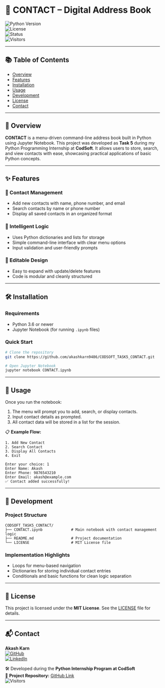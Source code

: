 # 📇 CONTACT – Digital Address Book  
![Python Version](https://img.shields.io/badge/python-3.6%2B-blue)  
![License](https://img.shields.io/badge/license-MIT-green)  
![Status](https://img.shields.io/badge/status-active-brightgreen)  
![Visitors](https://visitor-badge.laobi.icu/badge?page_id=akashkarn9486.CODSOFT_TASK5_CONTACT)

---

## 📚 Table of Contents  
- [Overview](#overview)  
- [Features](#features)  
- [Installation](#installation)  
- [Usage](#usage)  
- [Development](#development)  
- [License](#license)  
- [Contact](#contact)  

---

## 📌 Overview  
**CONTACT** is a menu-driven command-line address book built in Python using Jupyter Notebook. This project was developed as **Task 5** during my Python Programming Internship at **CodSoft**. It allows users to store, search, and view contacts with ease, showcasing practical applications of basic Python concepts.

---

## ✨ Features  

### 📝 Contact Management  
- Add new contacts with name, phone number, and email  
- Search contacts by name or phone number  
- Display all saved contacts in an organized format  

### 🧠 Intelligent Logic  
- Uses Python dictionaries and lists for storage  
- Simple command-line interface with clear menu options  
- Input validation and user-friendly prompts  

### 🔄 Editable Design  
- Easy to expand with update/delete features  
- Code is modular and cleanly structured  

---

## 🛠️ Installation  

### Requirements  
- Python 3.6 or newer  
- Jupyter Notebook (for running `.ipynb` files)  

### Quick Start  
```bash
# Clone the repository  
git clone https://github.com/akashkarn9486/CODSOFT_TASK5_CONTACT.git  

# Open Jupyter Notebook  
jupyter notebook CONTACT.ipynb  
```  

---

## 🧪 Usage  
Once you run the notebook:  
1. The menu will prompt you to add, search, or display contacts.  
2. Input contact details as prompted.  
3. All contact data will be stored in a list for the session.  

📋 **Example Flow:**  
```
1. Add New Contact  
2. Search Contact  
3. Display All Contacts  
4. Exit  

Enter your choice: 1  
Enter Name: Akash  
Enter Phone: 9876543210  
Enter Email: akash@example.com  
✅ Contact added successfully!
```

---

## 🧩 Development  

### Project Structure  
```
CODSOFT_TASK5_CONTACT/
├── CONTACT.ipynb             # Main notebook with contact management logic  
├── README.md                 # Project documentation  
└── LICENSE                   # MIT License file  
```

### Implementation Highlights  
- Loops for menu-based navigation  
- Dictionaries for storing individual contact entries  
- Conditionals and basic functions for clean logic separation  

---

## 📄 License  
This project is licensed under the **MIT License**. See the [LICENSE](./LICENSE) file for details.

---

## 📬 Contact  
**Akash Karn**  
[![GitHub](https://img.shields.io/badge/GitHub-Profile-black?logo=github)](https://github.com/akashkarn9486)  
[![LinkedIn](https://img.shields.io/badge/LinkedIn-Connect-blue?logo=linkedin)](https://www.linkedin.com/in/akash-karn-851875255)  

🛠 Developed during the **Python Internship Program at CodSoft**  
📎 **Project Repository:** [GitHub Link](https://github.com/akashkarn9486/CODSOFT_TASK5_CONTACT)  
![Visitors](https://visitor-badge.laobi.icu/badge?page_id=akashkarn9486.CODSOFT_TASK5_CONTACT)  
